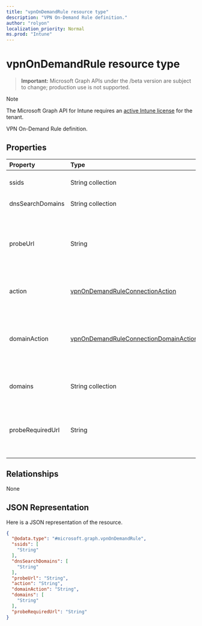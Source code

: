 ```yaml
---
title: "vpnOnDemandRule resource type"
description: "VPN On-Demand Rule definition."
author: "rolyon"
localization_priority: Normal
ms.prod: "Intune"
---
```


# vpnOnDemandRule resource type

> **Important:** Microsoft Graph APIs under the /beta version are subject to change; production use is not supported.

> [!NOTE]
> The Microsoft Graph API for Intune requires an [active Intune license](https://go.microsoft.com/fwlink/?linkid=839381) for the tenant.

VPN On-Demand Rule definition.

## Properties
|Property|Type|Description|
|:---|:---|:---|
|ssids|String collection|Network Service Set Identifiers (SSIDs).|
|dnsSearchDomains|String collection|DNS Search Domains.|
|probeUrl|String|A URL to probe. If this URL is successfully fetched (returning a 200 HTTP status code) without redirection, this rule matches.|
|action|[vpnOnDemandRuleConnectionAction](../resources/intune-deviceconfig-vpnondemandruleconnectionaction.md)|Action. Possible values are: `connect`, `evaluateConnection`, `ignore`, `disconnect`.|
|domainAction|[vpnOnDemandRuleConnectionDomainAction](../resources/intune-deviceconfig-vpnondemandruleconnectiondomainaction.md)|Domain Action (Only applicable when Action is evaluate connection). Possible values are: `connectIfNeeded`, `neverConnect`.|
|domains|String collection|Domains (Only applicable when Action is evaluate connection).|
|probeRequiredUrl|String|Probe Required Url (Only applicable when Action is evaluate connection and DomainAction is connect if needed).|

## Relationships
None

## JSON Representation
Here is a JSON representation of the resource.
<!-- {
  "blockType": "resource",
  "@odata.type": "microsoft.graph.vpnOnDemandRule"
}
-->
``` json
{
  "@odata.type": "#microsoft.graph.vpnOnDemandRule",
  "ssids": [
    "String"
  ],
  "dnsSearchDomains": [
    "String"
  ],
  "probeUrl": "String",
  "action": "String",
  "domainAction": "String",
  "domains": [
    "String"
  ],
  "probeRequiredUrl": "String"
}
```





